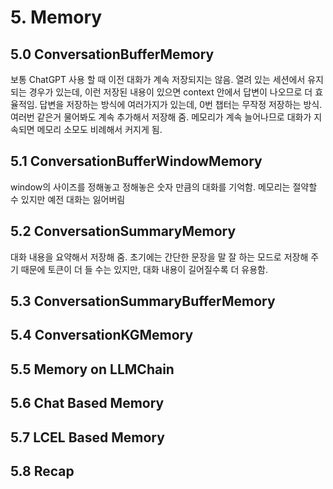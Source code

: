 # 5. Memory
## 5.0 ConversationBufferMemory
보통 ChatGPT 사용 할 때 이전 대화가 계속 저장되지는 않음. 열려 있는 세션에서 유지되는 경우가 있는데, 이런 저장된 내용이 있으면 context 안에서 답변이 나오므로 더 효율적임.
답변을 저장하는 방식에 여러가지가 있는데, 0번 챕터는 무작정 저장하는 방식.
여러번 같은거 물어봐도 계속 추가해서 저장해 줌. 메모리가 계속 늘어나므로 대화가 지속되면 메모리 소모도 비례해서 커지게 됨.
## 5.1 ConversationBufferWindowMemory
window의 사이즈를 정해놓고 정해놓은 숫자 만큼의 대화를 기억함.
메모리는 절약할 수 있지만 예전 대화는 잃어버림
## 5.2 ConversationSummaryMemory
대화 내용을 요약해서 저장해 줌.
초기에는 간단한 문장을 말 잘 하는 모드로 저장해 주기 때문에 토큰이 더 들 수는 있지만, 대화 내용이 길어질수록 더 유용함.
## 5.3 ConversationSummaryBufferMemory
## 5.4 ConversationKGMemory
## 5.5 Memory on LLMChain
## 5.6 Chat Based Memory
## 5.7 LCEL Based Memory
## 5.8 Recap